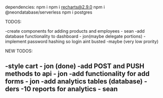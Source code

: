 dependencies: 
npm i
npm i recharts@2.9.0
npm i @neondatabase/serverless
npm i postgres

TODOS: 

-create components for adding products and employees - sean
-add database functionality to dashboard - jon(maybe delegate portions)
-implement password hashing so login aint busted -maybe (very low prority)

NEW TODOS:

-style cart - jon (done)
-add POST and PUSH methods to api - jon
-add functionality for add forms - jon
-add analytics tables (database) - ders
-10 reports for analytics - sean
-






